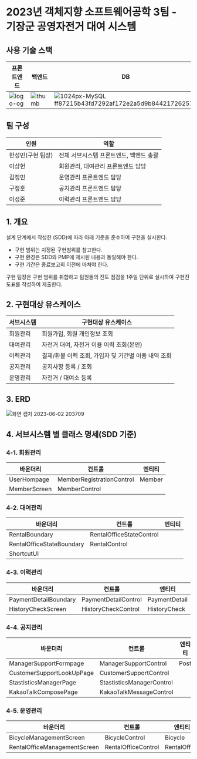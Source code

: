 # 2023년 객체지향 소프트웨어공학 3팀 - <br>기장군 공영자전거 대여 시스템

## 사용 기술 스택
| 프론트엔드 | 백엔드 | DB |
| -- | -- | -- |
| ![logo-og](https://github.com/KIT-OOSE-23-3team/.github/assets/102248077/6ed92d5f-35dd-4790-adba-5730e7103e8e) | ![thumb](https://github.com/KIT-OOSE-23-3team/.github/assets/102248077/b586cf03-c74d-4d0d-96f7-442068d4881e) | ![1024px-MySQL ff87215b43fd7292af172e2a5d9b844217262571](https://github.com/winteeeee/CreativeProject/assets/102248077/fa1f0082-dbda-44a8-a864-c01043e0332e) |

## 팀 구성
| 인원 | 역할 |
| -- | -- |
| 한성민(구현 팀장) | 전체 서브시스템 프론트엔드, 백엔드 총괄 |
| 이상헌 | 회원관리, 대여관리 프론트엔드 담당 |
| 김정민 | 운영관리 프론트엔드 담당 |
| 구정훈 | 공지관리 프론트엔드 담당 |
| 이성준 | 이력관리 프론트엔드 담당 |

## 1. 개요
설계 단계에서 작성한 (SDD)에 따라 아래 기준을 준수하여 구현을 실시한다.
* 구현 범위는 지정된 구현범위를 참고한다.
* 구현 환경은 SDD와 PMP에 제시된 내용과 동일해야 한다.
* 구현 기간은 종료보고회 이전에 마쳐야 한다.

구현 팀장은 구현 범위를 취합하고 팀원들의 진도 점검을 1주일 단위로 실시하여 구현진도표를 작성하여 제출한다.

## 2. 구현대상 유스케이스
| 서브시스템 | 구현대상 유스케이스 |
| -- | -- |
| 회원관리 | 회원가입, 회원 개인정보 조회 |
| 대여관리 | 자전거 대여, 자전거 이용 이력 조회(본인) |
| 이력관리 | 결제/환불 이력 조회, 가입자 및 기간별 이용 내역 조회 |
| 공지관리 | 공지사항 등록 / 조회 |
| 운영관리 | 자전거 / 대여소 등록 |

## 3. ERD
![화면 캡처 2023-06-02 203709](https://github.com/KIT-OOSE-23-3team/.github/assets/102248077/dd5a6d93-9f7d-4708-9f2c-6f892ab4eeb0)

## 4. 서브시스템 별 클래스 명세(SDD 기준)
### 4-1. 회원관리
| 바운더리 | 컨트롤 | 엔티티 |
| -- | -- | -- |
| UserHompage | MemberRegistrationControl | Member |
| MemberScreen | MemberControl |

### 4-2. 대여관리
| 바운더리 | 컨트롤 | 엔티티 |
| -- | -- | -- |
| RentalBoundary | RentalOfficeStateControl |
| RentalOfficeStateBoundary | RentalControl |
| ShortcutUI |

### 4-3. 이력관리
| 바운더리 | 컨트롤 | 엔티티 |
| -- | -- | -- |
| PaymentDetailBoundary | PaymentDetailControl | PaymentDetail |
| HistoryCheckScreen | HistoryCheckControl | HistoryCheck |

### 4-4. 공지관리
| 바운더리 | 컨트롤 | 엔티티 |
| -- | -- | -- |
| ManagerSupportFormpage | ManagerSupportControl | Post |
| CustomerSupportLookUpPage | CustomerSupportControl | |
| StastisticsManagerPage | StastisticsManagerControl | |
| KakaoTalkComposePage | KakaoTalkMessageControl | |

### 4-5. 운영관리
| 바운더리 | 컨트롤 | 엔티티 |
| -- | -- | -- |
| BicycleManagementScreen | BicycleControl | Bicycle |
| RentalOfficeManagementScreen | RentalOfficeControl | RentalOffice |


